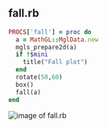 
## fall.rb

```ruby
PROCS['fall'] = proc do
  a = MathGL::MglData.new
  mgls_prepare2d(a)
  if !$mini
    title("Fall plot")
  end
  rotate(50,60)
  box()
  fall(a)
end


```
![image of fall.rb](https://raw.github.com/masa16/ruby-mathgl-sample/master/samples/fall/fall.png)
